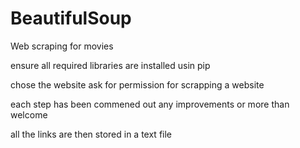 # BeautifulSoup
 Web scraping for movies

 ensure all  required libraries are installed usin pip
 
chose the website
ask for permission for scrapping a website

each step has been commened out
any improvements or more than welcome

all the links are then stored in a text file
